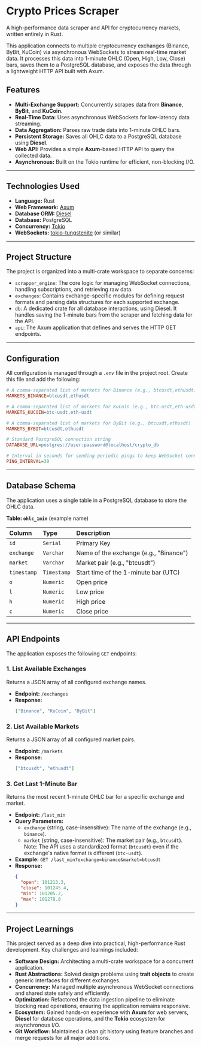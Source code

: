 # Crypto Prices Scraper 

A high-performance data scraper and API for cryptocurrency markets, written entirely in Rust.

This application connects to multiple cryptocurrency exchanges (Binance, ByBit, KuCoin) via asynchronous WebSockets to stream real-time market data. It processes this data into 1-minute OHLC (Open, High, Low, Close) bars, saves them to a PostgreSQL database, and exposes the data through a lightweight HTTP API built with Axum.

## Features

* **Multi-Exchange Support:** Concurrently scrapes data from **Binance**, **ByBit**, and **KuCoin**.
* **Real-Time Data:** Uses asynchronous WebSockets for low-latency data streaming.
* **Data Aggregation:** Parses raw trade data into 1-minute OHLC bars.
* **Persistent Storage:** Saves all OHLC data to a PostgreSQL database using **Diesel**.
* **Web API:** Provides a simple **Axum**-based HTTP API to query the collected data.
* **Asynchronous:** Built on the Tokio runtime for efficient, non-blocking I/O.

---

## Technologies Used

* **Language:** Rust
* **Web Framework:** [Axum](https://github.com/tokio-rs/axum)
* **Database ORM:** [Diesel](https://diesel.rs/)
* **Database:** PostgreSQL
* **Concurrency:** [Tokio](https://tokio.rs/)
* **WebSockets:** [tokio-tungstenite](https://github.com/snapview/tokio-tungstenite) (or similar)

---

## Project Structure

The project is organized into a multi-crate workspace to separate concerns:

* `scrapper_engine`: The core logic for managing WebSocket connections, handling subscriptions, and retrieving raw data.
* `exchanges`: Contains exchange-specific modules for defining request formats and parsing data structures for each supported exchange.
* `db`: A dedicated crate for all database interactions, using Diesel. It handles saving the 1-minute bars from the scraper and fetching data for the API.
* `api`: The Axum application that defines and serves the HTTP GET endpoints.

---

## Configuration

All configuration is managed through a `.env` file in the project root. Create this file and add the following:

```ini
# A comma-separated list of markets for Binance (e.g., btcusdt,ethusdt)
MARKETS_BINANCE=btcusdt,ethusdt

# A comma-separated list of markets for KuCoin (e.g., btc-usdt,eth-usdt)
MARKETS_KUCOIN=btc-usdt,eth-usdt

# A comma-separated list of markets for ByBit (e.g., btcusdt,ethusdt)
MARKETS_BYBIT=btcusdt,ethusdt

# Standard PostgreSQL connection string
DATABASE_URL=postgres://user:password@localhost/crypto_db

# Interval in seconds for sending periodic pings to keep WebSocket connections alive
PING_INTERVAL=30
```

---

## Database Schema

The application uses a single table in a PostgreSQL database to store the OHLC data.

**Table: `ohlc_1min`** (example name)

| Column | Type | Description |
| :--- | :--- | :--- |
| `id` | `Serial` | Primary Key |
| `exchange` | `Varchar` | Name of the exchange (e.g., "Binance") |
| `market` | `Varchar` | Market pair (e.g., "btcusdt") |
| `timestamp` | `Timestamp` | Start time of the 1-minute bar (UTC) |
| `o` | `Numeric` | Open price |
| `l` | `Numeric` | Low price |
| `h` | `Numeric` | High price |
| `c` | `Numeric` | Close price |

---

## API Endpoints

The application exposes the following `GET` endpoints:

### 1. List Available Exchanges

Returns a JSON array of all configured exchange names.

* **Endpoint:** `/exchanges`
* **Response:**
    ```json
    ["Binance", "KuCoin", "ByBit"]
    ```

### 2. List Available Markets

Returns a JSON array of all configured market pairs.

* **Endpoint:** `/markets`
* **Response:**
    ```json
    ["btcusdt", "ethusdt"]
    ```

### 3. Get Last 1-Minute Bar

Returns the most recent 1-minute OHLC bar for a specific exchange and market.

* **Endpoint:** `/last_min`
* **Query Parameters:**
    * `exchange` (string, case-insensitive): The name of the exchange (e.g., `binance`).
    * `market` (string, case-insensitive): The market pair (e.g., `btcusdt`). Note: The API uses a standardized format (`btcusdt`) even if the exchange's native format is different (`btc-usdt`).
* **Example:** `GET /last_min?exchange=binance&market=btcusdt`
* **Response:**
    ```json
    {
      "open": 101213.3,
      "close": 101245.4,
      "min": 101205.2,
      "max": 101278.8
    }
    ```

---

## Project Learnings

This project served as a deep dive into practical, high-performance Rust development. Key challenges and learnings included:

* **Software Design:** Architecting a multi-crate workspace for a concurrent application.
* **Rust Abstractions:** Solved design problems using **trait objects** to create generic interfaces for different exchanges.
* **Concurrency:** Managed multiple asynchronous WebSocket connections and shared state safely and efficiently.
* **Optimization:** Refactored the data ingestion pipeline to eliminate blocking read operations, ensuring the application remains responsive.
* **Ecosystem:** Gained hands-on experience with **Axum** for web servers, **Diesel** for database operations, and the **Tokio** ecosystem for asynchronous I/O.
* **Git Workflow:** Maintained a clean git history using feature branches and merge requests for all major additions.
